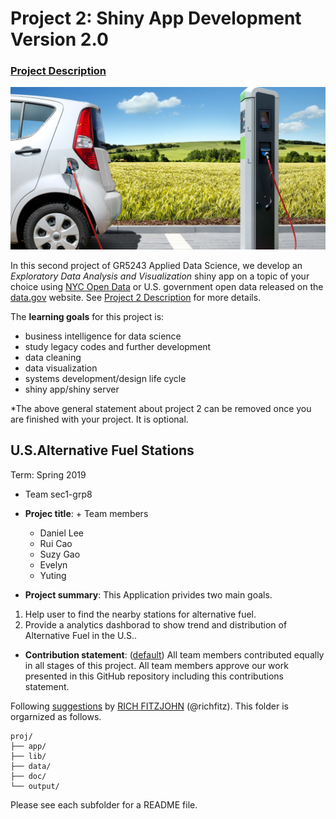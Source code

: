 # Project 2: Shiny App Development Version 2.0

### [Project Description](doc/project2_desc.md)

<img src="doc/figs/fuel.jpg" width="600">

In this second project of GR5243 Applied Data Science, we develop an *Exploratory Data Analysis and Visualization* shiny app on a topic of your choice using [NYC Open Data](https://opendata.cityofnewyork.us/) or U.S. government open data released on the [data.gov](https://data.gov/) website. See [Project 2 Description](doc/project2_desc.md) for more details.  

The **learning goals** for this project is:

- business intelligence for data science
- study legacy codes and further development
- data cleaning
- data visualization
- systems development/design life cycle
- shiny app/shiny server

*The above general statement about project 2 can be removed once you are finished with your project. It is optional.

## U.S.Alternative Fuel Stations 
Term: Spring 2019

+ Team sec1-grp8
+ **Projec title**: + Team members
	+ Daniel Lee
	+ Rui Cao
	+ Suzy Gao
	+ Evelyn
	+ Yuting

+ **Project summary**: 
This Application privides two main goals.
1. Help user to find the nearby stations for alternative fuel.
2. Provide a analytics dashborad to show trend and distribution of Alternative Fuel in the U.S..

+ **Contribution statement**: ([default](doc/a_note_on_contributions.md)) All team members contributed equally in all stages of this project. All team members approve our work presented in this GitHub repository including this contributions statement. 

Following [suggestions](http://nicercode.github.io/blog/2013-04-05-projects/) by [RICH FITZJOHN](http://nicercode.github.io/about/#Team) (@richfitz). This folder is orgarnized as follows.

```
proj/
├── app/
├── lib/
├── data/
├── doc/
└── output/
```

Please see each subfolder for a README file.

